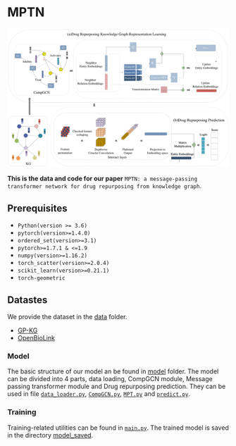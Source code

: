 # MPTN

![ ](MPTN.png)

**This is the data and code for our paper** `MPTN: a message-passing transformer network for drug repurposing from knowledge graph`.

## Prerequisites

* `Python(version >= 3.6)`
* `pytorch(version>=1.4.0)`
*  `ordered_set(version>=3.1)`
* `pytorch>=1.7.1 & <=1.9`
* `numpy(version>=1.16.2)`
* `torch_scatter(version>=2.0.4)`
* `scikit_learn(version>=0.21.1)`
* `torch-geometric`

## Datastes

We provide the dataset in the [data](data/) folder.

- [GP-KG](data/GP-KG/)
- [OpenBioLink](data/openbiolink/)

### Model

The basic structure of our model an be found in [model](model/) folder.
The model can be divided into 4 parts, data loading, CompGCN module, Message passing transformer module and Drug repurposing prediction. They can be used in file [`data_loader.py`](model/data_loader.py), [`CompGCN.py`](model/CompGCN.py), [`MPT.py`](model/MPT.py) and [`predict.py`](model/predict.py).

### Training

Training-related utilities can be found in [`main.py`](main.py). The trained model is saved in the directory [model_saved](model_saved/).
